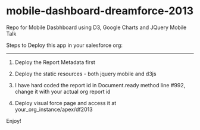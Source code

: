 mobile-dashboard-dreamforce-2013
================================

Repo for Mobile Dasbhboard using D3, Google Charts and JQuery Mobile Talk

Steps to Deploy this app in your salesforce org:
************************************************

1. Deploy the Report Metadata first

2. Deploy the static resources - both jquery mobile and d3js

3. I have hard coded the report id in Document.ready method line #992, change it with your actual org report id

4. Deploy visual force page and access it at your_org_instance/apex/df2013

Enjoy!